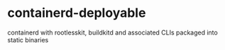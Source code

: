 # containerd-deployable
containerd with rootlesskit, buildkitd and associated CLIs packaged into static binaries
